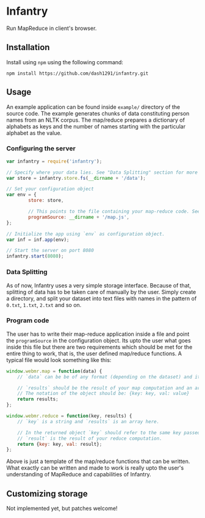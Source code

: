 # Infantry

Run MapReduce in client's browser.

## Installation

Install using `npm` using the following command:

`npm install https://github.com/dash1291/infantry.git`

## Usage

An example application can be found inside `example/` directory of the source code. The example generates chunks of data constituting person names from an NLTK corpus. The map/reduce prepares a dictionary of alphabets as keys and the number of names starting with the particular alphabet as the value.

### Configuring the server

```javascript
var infantry = require('infantry');

// Specify where your data lies. See "Data Splitting" section for more details
var store = infantry.store.fs(__dirname + '/data');

// Set your configuration object
var env = {
        store: store,

        // This points to the file containing your map-reduce code. See "Program code" section for more details.
        programSource: __dirname + '/map.js',
};

// Initialize the app using `env` as configuration object.
var inf = inf.app(env);

// Start the server on port 8080
infantry.start(8080);
```

### Data Splitting

As of now, Infantry uses a very simple storage interface. Because of that, splitting of data has to be taken care of manually by the user. Simply create a directory, and split your dataset into text files with names in the pattern of `0.txt`, `1.txt`, `2.txt` and so on.

### Program code

The user has to write their map-reduce application inside a file and point the `programSource` in the configuration object. Its upto the user what goes inside this file but there are two requirements which should be met for the entire thing to work, that is, the user defined map/reduce functions. A typical file would look something like this:

```javascript
window.webmr.map = function(data) {
    // `data` can be be of any format (depending on the dataset) and its upto the user how to handle it.

    // `results` should be the result of your map computation and an array of key-value pairs (objects).
    // The notation of the object should be: {key: key, val: value}
    return results;
};

window.webmr.reduce = function(key, results) {
	// `key` is a string and `results` is an array here.

    // In the returned object `key` should refer to the same key passed to the function.
    // `result` is the result of your reduce computation.
    return {key: key, val: result};
};
```

Above is just a template of the map/reduce functions that can be written. What exactly can be written and made to work is really upto the user's understanding of MapReduce and capabilities of Infantry.

## Customizing storage

Not implemented yet, but patches welcome!
